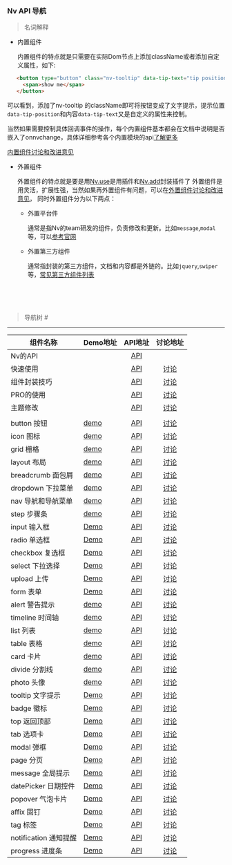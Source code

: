 ### Nv API 导航

> 名词解释

+ 内置组件

   内置组件的特点就是只需要在实际Dom节点上添加className或者添加自定义属性，如下:
   
```html
   <button type="button" class="nv-tooltip" data-tip-text="tip position tl" data-ip-position="tl">
     <span>show me</span>
   </button>
```

   可以看到，添加了nv-tooltip 的className即可将按钮变成了文字提示，提示位置`data-tip-position`和内容`data-tip-text`又是自定义的属性来控制。
   
   当然如果需要控制具体回调事件的操作，每个内置组件基本都会在文档中说明是否嵌入了onnvchange，具体详细参考各个内置模块的api[了解更多](http://nv.jd.com)
   
   [内置组件讨论和改进意见](//github.com/guguaihaha/Nv-source/issues/36)
   
   

+ 外置组件

   外置组件的特点就是要是用[Nv.use](//github.com/guguaihaha/Nv-engine/blob/master/docs/API.md#user-content-use)是用插件和[Nv.add](://github.com/guguaihaha/Nv-engine/blob/master/docs/API.md#user-content-add )封装插件了
   外置组件是用灵活，扩展性强，当然如果再外置组件有问题，可以在[外置组件讨论和改进意见](//github.com/guguaihaha/Nv-source/issues/37)，
   同时外置组件分为以下两点：
  
  * 外置平台件 
  
    通常是指Nv的team研发的组件，负责修改和更新。比如`message`,`modal`等，可以[参考官网](http://nv.jd.com)
  
  * 外置第三方组件
  
    通常指封装的第三方组件，文档和内容都是外链的。比如`jquery`,`swiper`等，[常见第三方组件列表](otherPlugins.md)
  
   <br/> 
   <br/>
   <br/>


> 导航树 <span id="guide">#</span>

---

| 组件名称     | Demo地址   |  API地址  |  讨论地址  |
| --------    | :----- | :----:  | :----:  |
| Nv的API  |    | [API](//github.com/guguaihaha/Nv-engine/blob/master/docs/API.md)    |  |
| 快速使用  |    | [API](//github.com/guguaihaha/Nv-engine/blob/master/docs/quick.md)    | [讨论](//github.com/guguaihaha/Nv-engine/issues/3) |
| 组件封装技巧  |    | [API](//github.com/guguaihaha/Nv-engine/blob/master/docs/API.md#user-content-add)    | [讨论](//github.com/guguaihaha/Nv-engine/issues/5) |
| PRO的使用  |    | [API](//github.com/guguaihaha/Nv-pro)    | [讨论](//github.com/guguaihaha/Nv-pro/issues) |
| 主题修改  |    | [API](theme.md)    | [讨论](//github.com/guguaihaha/Nv-source/issues/38) |
|   |    |    |  |
| button 按钮  | [demo](http://nv.zhangjinglin.cn/api?type=buttons)   | [API](./inner/button.md)    | [讨论](//github.com/guguaihaha/Nv-source/issues/2) |
| icon 图标  | [demo](http://nv.zhangjinglin.cn/api?type=icons)   | [API](./inner/icon.md)    | [讨论](//github.com/guguaihaha/Nv-source/issues/3) |
| grid 栅格  | [demo](http://nv.zhangjinglin.cn/api?type=grid)   | [API](./inner/grid.md)    | [讨论](//github.com/guguaihaha/Nv-source/issues/4) |
| layout 布局  | [demo](http://nv.zhangjinglin.cn/api?type=layout)   | [API](./inner/layout.md)    | [讨论](//github.com/guguaihaha/Nv-source/issues/5) |
| breadcrumb 面包屑  | [demo](http://nv.zhangjinglin.cn/api?type=breadcrumb)   | [API](./inner/breadcrumb.md)    | [讨论](//github.com/guguaihaha/Nv-source/issues/6) |
| dropdown 下拉菜单  | [demo](http://nv.zhangjinglin.cn/api?type=dropdown)   | [API](./inner/dropdown.md)    | [讨论](//github.com/guguaihaha/Nv-source/issues/7) |
| nav 导航和导航菜单  | [demo](http://nv.zhangjinglin.cn/api?type=nav)   | [API](./inner/nav.md)    | [讨论](//github.com/guguaihaha/Nv-source/issues/8) |
| step 步骤条  | [demo](http://nv.zhangjinglin.cn/api?type=step)   | [API](./inner/step.md)    | [讨论](//github.com/guguaihaha/Nv-source/issues/9) |
| input 输入框  | [Demo](http://nv.zhangjinglin.cn/api?type=input)   | [API](./inner/input.md)    | [讨论](//github.com/guguaihaha/Nv-source/issues/10) |
| radio 单选框  | [Demo](http://nv.zhangjinglin.cn/api?type=radio)   | [API](./inner/radio.md)    | [讨论](//github.com/guguaihaha/Nv-source/issues/11) |
| checkbox 复选框  | [Demo](http://nv.zhangjinglin.cn/api?type=checkbox)   | [API](./inner/checkbox.md)    | [讨论](//github.com/guguaihaha/Nv-source/issues/12) |
| select 下拉选择  | [Demo](http://nv.zhangjinglin.cn/api?type=select)   | [API](./inner/select.md)    | [讨论](//github.com/guguaihaha/Nv-source/issues/13) |
| upload 上传  | [Demo](http://nv.zhangjinglin.cn/api?type=upload)   | [API](./inner/upload.md)    | [讨论](//github.com/guguaihaha/Nv-source/issues/14) |
| form 表单  | [Demo](http://nv.zhangjinglin.cn/api?type=form)   | [API](./inner/form.md)    | [讨论](//github.com/guguaihaha/Nv-source/issues/15) |
| alert 警告提示  | [demo](http://nv.zhangjinglin.cn/api?type=alert)   | [API](./inner/alert.md)    | [讨论](//github.com/guguaihaha/Nv-source/issues/16) |
| timeline 时间轴  | [demo](http://nv.zhangjinglin.cn/api?type=timeline)   | [API](./inner/timeline.md)    | [讨论](//github.com/guguaihaha/Nv-source/issues/17) |
| list 列表  | [demo](http://nv.zhangjinglin.cn/api?type=list)   | [API](./inner/list.md)    | [讨论](//github.com/guguaihaha/Nv-source/issues/18) |
| table 表格  | [demo](http://nv.zhangjinglin.cn/api?type=table)   | [API](./inner/table.md)    | [讨论](//github.com/guguaihaha/Nv-source/issues/19) |
| card 卡片  | [demo](http://nv.zhangjinglin.cn/api?type=card)   | [API](./inner/card.md)    | [讨论](//github.com/guguaihaha/Nv-source/issues/20) |
| divide 分割线  | [demo](http://nv.zhangjinglin.cn/api?type=divide)   | [API](./inner/divide.md)    | [讨论](//github.com/guguaihaha/Nv-source/issues/21) |
| photo 头像  | [demo](http://nv.zhangjinglin.cn/api?type=photo)   | [API](./inner/photo.md)    | [讨论](//github.com/guguaihaha/Nv-source/issues/22) |
| tooltip 文字提示  | [Demo](http://nv.zhangjinglin.cn/api?type=tip)   | [API](./inner/tooltip.md)    | [讨论](//github.com/guguaihaha/Nv-source/issues/23) |
| badge 徽标  | [Demo](http://nv.zhangjinglin.cn/api?type=badge)   | [API](./inner/badge.md)    | [讨论](//github.com/guguaihaha/Nv-source/issues/24) |
| top 返回顶部  | [Demo](http://nv.zhangjinglin.cn/api?type=top)   | [API](./inner/top.md)    | [讨论](//github.com/guguaihaha/Nv-source/issues/25) |
| tab 选项卡  | [Demo](http://nv.zhangjinglin.cn/api?type=tabs)   | [API](./out/tab.md)    | [讨论](//github.com/guguaihaha/Nv-source/issues/26) |
| modal 弹框  | [Demo](http://nv.zhangjinglin.cn/api?type=modal)   | [API](./out/modal.md)    | [讨论](//github.com/guguaihaha/Nv-source/issues/27) |
| page 分页  | [Demo](http://nv.zhangjinglin.cn/api?type=page)   | [API](./out/page.md)    | [讨论](//github.com/guguaihaha/Nv-source/issues/28) |
| message 全局提示  | [Demo](http://nv.zhangjinglin.cn/api?type=message)   | [API](./out/message.md)    | [讨论](//github.com/guguaihaha/Nv-source/issues/29) |
| datePicker 日期控件  | [Demo](http://nv.zhangjinglin.cn/api?type=datePicker)   | [API](./out/datePicker.md)    | [讨论](//github.com/guguaihaha/Nv-source/issues/30) |
| popover 气泡卡片  | [Demo](http://nv.zhangjinglin.cn/api?type=popover)   | [API](./out/popover.md)    | [讨论](//github.com/guguaihaha/Nv-source/issues/31) |
| affix 固钉  | [Demo](http://nv.zhangjinglin.cn/api?type=affix)   | [API](./out/affix.md)    | [讨论](//github.com/guguaihaha/Nv-source/issues/32) |
| tag 标签  | [Demo](http://nv.zhangjinglin.cn/api?type=tag)   | [API](./out/tag.md)    | [讨论](//github.com/guguaihaha/Nv-source/issues/33) |
| notification 通知提醒  | [Demo](http://nv.zhangjinglin.cn/api?type=notification)   | [API](./out/notification.md)    | [讨论](//github.com/guguaihaha/Nv-source/issues/34) |
| progress 进度条  | [Demo](http://nv.zhangjinglin.cn/api?type=progress)   | [API](./out/progress.md)    | [讨论](//github.com/guguaihaha/Nv-source/issues/35) |